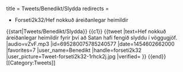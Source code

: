 title = Tweets/Benedikt/Slydda
redirects =
- Forseti2k32/Hef nokkuð áreiðanlegar heimildir
>>>>

{{start|Tweets/Benedikt/Slydda}}
{{c1}}
{{tweet
|text=Hef nokkuð áreiðanlegar heimildir fyrir því að Satan hafi fengið slyddu í vöggugjöf.
|audio=vZvF.mp3
|id=695280075785240577
|date=1454602662000
|favorites=7
|user_name=Benedikt
|handle=forseti2k32
|user_picture=Tweet-forseti2k32-1rhck2j.jpg
|verified=
}}
{{end}}<noinclude>
[[Category:Tweets]]
</noinclude>